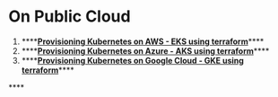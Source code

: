 # On Public Cloud

1. \*\*\*\*[**Provisioning Kubernetes on AWS - EKS using terraform**](https://learn.hashicorp.com/tutorials/terraform/eks)\*\*\*\*
2. \*\*\*\*[**Provisioning Kubernetes on Azure - AKS using terraform**](https://learn.hashicorp.com/tutorials/terraform/aks?in=terraform/kubernetes)\*\*\*\*
3. \*\*\*\*[**Provisioning Kubernetes on Google Cloud - GKE using terraform**](https://learn.hashicorp.com/tutorials/terraform/gke?in=terraform/kubernetes)\*\*\*\*

\*\*\*\*

